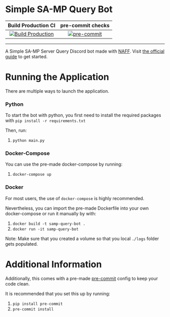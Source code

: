 # Simple SA-MP Query Bot

| Build Production CI | pre-commit checks |
| :---: | :---: |
|  [![Build Production](https://github.com/clemiee/samp-query-bot/actions/workflows/build.yml/badge.svg)](https://github.com/clemiee/samp-query-bot/actions/workflows/build.yml)|  [![pre-commit](https://github.com/clemiee/samp-query-bot/actions/workflows/pre-commit.yml/badge.svg)](https://github.com/clemiee/samp-query-bot/actions/workflows/pre-commit.yml)  |
-------------------------------------------------

A Simple SA-MP Server Query Discord bot made with [NAFF](https://github.com/Discord-Snake-Pit/NAFF).
Visit [the official guide](https://naff.readthedocs.io/Guides/01%20Getting%20Started/) to get started.

# Running the Application
There are multiple ways to launch the application.


### Python
To start the bot with python, you first need to install the required packages with `pip install -r requirements.txt`


Then, run:

1) `python main.py`


### Docker-Compose
You can use the pre-made docker-compose by running:

1) `docker-compose up`

### Docker
For most users, the use of `docker-compose` is highly recommended.

Nevertheless, you can import the pre-made Dockerfile into your own docker-compose or run it manually by with:

1) `docker build -t samp-query-bot .`
2) `docker run -it samp-query-bot`

Note: Make sure that you created a volume so that you local `./logs` folder gets populated.

# Additional Information
Additionally, this comes with a pre-made [pre-commit](https://pre-commit.com) config to keep your code clean.

It is recommended that you set this up by running:

1) `pip install pre-commit`
2) `pre-commit install`

